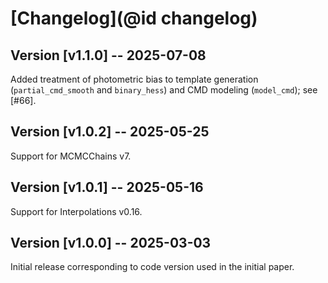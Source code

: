 # [Changelog](@id changelog)

## Version [v1.1.0] -- 2025-07-08
Added treatment of photometric bias to template generation (`partial_cmd_smooth` and `binary_hess`) and CMD modeling (`model_cmd`); see [#66].

## Version [v1.0.2] -- 2025-05-25
Support for MCMCChains v7.

## Version [v1.0.1] -- 2025-05-16
Support for Interpolations v0.16.

## Version [v1.0.0] -- 2025-03-03
Initial release corresponding to code version used in the initial paper.